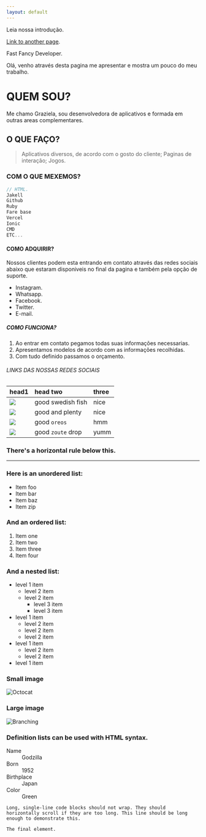 ```yaml
---
layout: default
---
```


Leia nossa introdução.

[Link to another page](./another-page.html).

Fast Fancy Developer.

Olá, venho através desta pagina me apresentar e mostra um pouco do meu trabalho.

# QUEM SOU?

Me chamo Graziela, sou desenvolvedora de aplicativos e formada em outras areas complementares.

## O QUE FAÇO?

> Aplicativos diversos, de acordo com o gosto do cliente;
> Paginas de interação;
> Jogos.

### COM O QUE MEXEMOS?

```js
// HTML.
Jakell
Github
Ruby
Fare base
Vercel
Ionic
CMD
ETC...
```


#### COMO ADQUIRIR?

Nossos clientes podem esta entrando em contato através das redes sociais abaixo que estaram disponiveis no final da pagina e também pela opção de suporte.
*   Instagram.
*   Whatsapp.
*   Facebook.
*   Twitter.
*   E-mail.

##### COMO FUNCIONA?

1.  Ao entrar em contato pegamos todas suas informações necessarias.
2.  Apresentamos modelos de acordo com as informações recolhidas.
3.  Com tudo definido passamos o orçamento.

###### LINKS DAS NOSSAS REDES SOCIAIS

| head1        | head two          | three |
|:-------------|:------------------|:------|
| <img src="wahtsapp"/>          | good swedish fish | nice  |
| <img src="instagram"/> | good and plenty   | nice  |
| <img src="facebook"/>         | good `oreos`      | hmm   |
| <img src="twitter"/>       | good `zoute` drop | yumm  |


### There's a horizontal rule below this.

* * *

### Here is an unordered list:

*   Item foo
*   Item bar
*   Item baz
*   Item zip

### And an ordered list:

1.  Item one
1.  Item two
1.  Item three
1.  Item four

### And a nested list:

- level 1 item
  - level 2 item
  - level 2 item
    - level 3 item
    - level 3 item
- level 1 item
  - level 2 item
  - level 2 item
  - level 2 item
- level 1 item
  - level 2 item
  - level 2 item
- level 1 item

### Small image

![Octocat](https://github.githubassets.com/images/icons/emoji/octocat.png)

### Large image

![Branching](https://guides.github.com/activities/hello-world/branching.png)


### Definition lists can be used with HTML syntax.

<dl>
<dt>Name</dt>
<dd>Godzilla</dd>
<dt>Born</dt>
<dd>1952</dd>
<dt>Birthplace</dt>
<dd>Japan</dd>
<dt>Color</dt>
<dd>Green</dd>
</dl>

```
Long, single-line code blocks should not wrap. They should horizontally scroll if they are too long. This line should be long enough to demonstrate this.
```

```
The final element.
```
